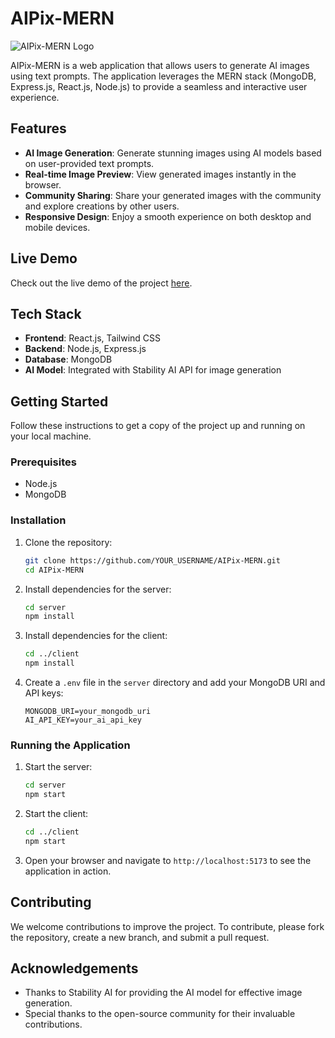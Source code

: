 # AIPix-MERN

![AIPix-MERN Logo](./assets/bestLogo.png)

AIPix-MERN is a web application that allows users to generate AI images using text prompts. The application leverages the MERN stack (MongoDB, Express.js, React.js, Node.js) to provide a seamless and interactive user experience.

## Features

- **AI Image Generation**: Generate stunning images using AI models based on user-provided text prompts.
- **Real-time Image Preview**: View generated images instantly in the browser.
- **Community Sharing**: Share your generated images with the community and explore creations by other users.
- **Responsive Design**: Enjoy a smooth experience on both desktop and mobile devices.


## Live Demo

Check out the live demo of the project [here](https://zingy-dasik-1cca41.netlify.app/).

## Tech Stack

- **Frontend**: React.js, Tailwind CSS
- **Backend**: Node.js, Express.js
- **Database**: MongoDB
- **AI Model**: Integrated with Stability AI API for image generation

## Getting Started

Follow these instructions to get a copy of the project up and running on your local machine.

### Prerequisites

- Node.js
- MongoDB

### Installation

1. Clone the repository:
    ```bash
    git clone https://github.com/YOUR_USERNAME/AIPix-MERN.git
    cd AIPix-MERN
    ```

2. Install dependencies for the server:
    ```bash
    cd server
    npm install
    ```

3. Install dependencies for the client:
    ```bash
    cd ../client
    npm install
    ```

4. Create a `.env` file in the `server` directory and add your MongoDB URI and API keys:
    ```env
    MONGODB_URI=your_mongodb_uri
    AI_API_KEY=your_ai_api_key
    ```

### Running the Application

1. Start the server:
    ```bash
    cd server
    npm start
    ```

2. Start the client:
    ```bash
    cd ../client
    npm start
    ```

3. Open your browser and navigate to `http://localhost:5173` to see the application in action.

## Contributing

We welcome contributions to improve the project. To contribute, please fork the repository, create a new branch, and submit a pull request.

## Acknowledgements

- Thanks to Stability AI for providing the AI model for effective image generation.
- Special thanks to the open-source community for their invaluable contributions.

